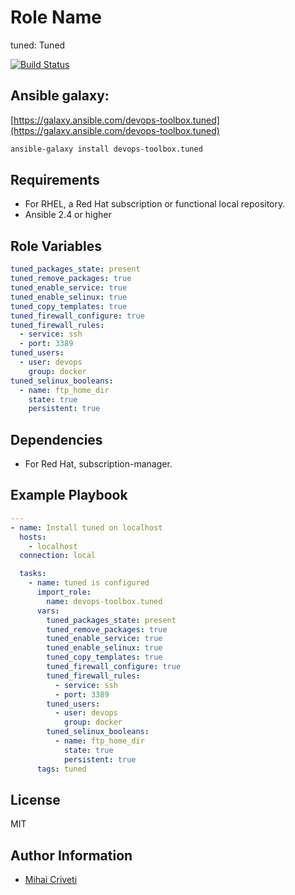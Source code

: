 Role Name
=========

tuned: Tuned

[![Build Status](https://travis-ci.org/cmihai-ansible/tuned.svg?branch=master)](https://travis-ci.org/cmihai-ansible/tuned)

Ansible galaxy:
---------------

[https://galaxy.ansible.com/devops-toolbox.tuned](https://galaxy.ansible.com/devops-toolbox.tuned)

```bash
ansible-galaxy install devops-toolbox.tuned
```

Requirements
------------

- For RHEL, a Red Hat subscription or functional local repository.
- Ansible 2.4 or higher

Role Variables
--------------

```yaml
tuned_packages_state: present
tuned_remove_packages: true
tuned_enable_service: true
tuned_enable_selinux: true
tuned_copy_templates: true
tuned_firewall_configure: true
tuned_firewall_rules:
  - service: ssh
  - port: 3389
tuned_users:
  - user: devops
    group: docker
tuned_selinux_booleans:
  - name: ftp_home_dir
    state: true
    persistent: true
```

Dependencies
------------

- For Red Hat, subscription-manager.

Example Playbook
----------------

```yaml
---
- name: Install tuned on localhost
  hosts:
    - localhost
  connection: local

  tasks:
    - name: tuned is configured
      import_role:
        name: devops-toolbox.tuned
      vars:
        tuned_packages_state: present
        tuned_remove_packages: true
        tuned_enable_service: true
        tuned_enable_selinux: true
        tuned_copy_templates: true
        tuned_firewall_configure: true
        tuned_firewall_rules:
          - service: ssh
          - port: 3389
        tuned_users:
          - user: devops
            group: docker
        tuned_selinux_booleans:
          - name: ftp_home_dir
            state: true
            persistent: true
      tags: tuned
```

License
-------

MIT

Author Information
------------------

- [Mihai Criveti](https://www.linkedin.com/in/devops-toolbox.)
